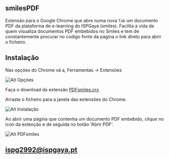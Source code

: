 smilesPDF
-------------------------

Extensão para o Google Chrome que abre numa nova `Tab` um documento PDF da plataforma de e-learning do ISPGaya (smiles).
Facilita a vida de quem visualiza documentos PDF embebidos no Smiles e tem de constantemente procurar no codigo fonte da página o link direto para abrir o ficheiro.

Instalação
----------------------

Nas opções do Chrome vá a, Ferramentas -> Extensões

![Alt Opções](http://i.imgur.com/9UJTbBX.png)

Faça o download da extensão [PDFsmiles.crx](https://github.com/pjgoncalves/smilesPDF/blob/master/PDFsmiles.crx "Download")

Arraste o ficheiro para a janela das extensões do Chrome.

![Alt Instalação](http://i.imgur.com/GsoJgfA.png)

Ao abrir uma página que contenha um documento PDF embebido, clique no icon da extenção e de seguida no botão 'Abrir PDF'.

![Alt PDFsmiles](http://i.imgur.com/Lhv33AO.png)


ispg2992@ispgaya.pt
----------------------

